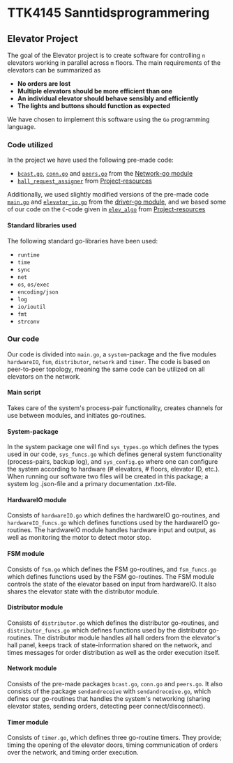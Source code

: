 # TTK4145 Sanntidsprogrammering

## Elevator Project
The goal of the Elevator project is to create software for controlling `n` elevators working in parallel across `m` floors. The main requirements of the elevators can be summarized as

- **No orders are lost**
- **Multiple elevators should be more efficient than one**
- **An individual elevator should behave sensibly and efficiently**
- **The lights and buttons should function as expected**

We have chosen to implement this software using the `Go` programming language.

### Code utilized
In the project we have used the following pre-made code:
- [`bcast.go`](https://github.com/TTK4145/Network-go/blob/master/network/bcast/bcast.go), [`conn.go`](https://github.com/TTK4145/Network-go/tree/master/network/conn) and [`peers.go`](https://github.com/TTK4145/Network-go/blob/master/network/peers/peers.go) from the [Network-go module](https://github.com/TTK4145/Network-go/tree/master/network)
- [`hall_request_assigner`](https://github.com/TTK4145/Project-resources/tree/master/cost_fns) from [Project-resources](https://github.com/TTK4145/Project-resources)

Additionally, we used slightly modified versions of the pre-made code [`main.go`](https://github.com/TTK4145/driver-go/blob/master/main.go) and [`elevator_io.go`](https://github.com/TTK4145/driver-go/blob/master/elevio/elevator_io.go) from the [driver-go module](https://github.com/TTK4145/driver-go), and we based some of our code on the `C`-code given in [`elev_algo`](https://github.com/TTK4145/Project-resources/tree/master/elev_algo) from [Project-resources](https://github.com/TTK4145/Project-resources)

#### Standard libraries used
The following standard go-libraries have been used:

- `runtime`
- `time`
- `sync`
- `net`
- `os`, `os/exec`
- `encoding/json`  
- `log`  
- `io/ioutil`  
- `fmt`
- `strconv`


### Our code
Our code is divided into `main.go`, a `system`-package and the five modules `hardwareIO`, `fsm`, `distributor`, `network` and `timer`.
The code is based on peer-to-peer topology, meaning the same code can be utilized on all elevators on the network.

#### Main script
Takes care of the system's process-pair functionality, creates channels for use between modules, and initiates go-routines.

#### System-package
In the system package one will find `sys_types.go` which defines the types used in our code, `sys_funcs.go` which defines general system functionality (process-pairs, backup log), and `sys_config.go` where one can configure the system according to hardware (# elevators, # floors, elevator ID, etc.).
When running our software two files will be created in this package; a system log .json-file and a primary documentation .txt-file.

#### HardwareIO module
Consists of `hardwareIO.go` which defines the hardwareIO go-routines, and `hardwareIO_funcs.go` which defines functions used by the hardwareIO go-routines.
The hardwareIO module handles hardware input and output, as well as monitoring the motor to detect motor stop. 

#### FSM module
Consists of `fsm.go` which defines the FSM go-routines, and `fsm_funcs.go` which defines functions used by the FSM go-routines.
The FSM module controls the state of the elevator based on input from hardwareIO. It also shares the elevator state with the distributor module.

#### Distributor module
Consists of `distributor.go` which defines the distributor go-routines, and `distributor_funcs.go` which defines functions used by the distributor go-routines. 
The distributor module handles all hall orders from the elevator's hall panel, keeps track of state-information shared on the network, and times messages for order distribution as well as the order execution itself.

#### Network module
Consists of the pre-made packages `bcast.go`, `conn.go` and `peers.go`. 
It also consists of the package `sendandreceive` with `sendandreceive.go`, which defines our go-routines that handles the system's networking (sharing elevator states, sending orders, detecting peer connect/disconnect).

#### Timer module
Consists of `timer.go`, which defines three go-routine timers. They provide; timing the opening of the elevator doors, timing communication of orders over the network, and timing order execution.
